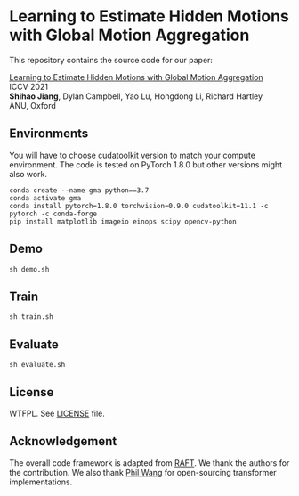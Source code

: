 # Learning to Estimate Hidden Motions with Global Motion Aggregation
This repository contains the source code for our paper:

[Learning to Estimate Hidden Motions with Global Motion Aggregation](https://arxiv.org/abs/2104.02409)<br/>
ICCV 2021 <br/>
**Shihao Jiang**, Dylan Campbell, Yao Lu, Hongdong Li, Richard Hartley<br/>
ANU, Oxford<br/>

## Environments
You will have to choose cudatoolkit version to match your compute environment. 
The code is tested on PyTorch 1.8.0 but other versions might also work. 
```Shell
conda create --name gma python==3.7
conda activate gma
conda install pytorch=1.8.0 torchvision=0.9.0 cudatoolkit=11.1 -c pytorch -c conda-forge
pip install matplotlib imageio einops scipy opencv-python
```
## Demo
```Shell
sh demo.sh
```
## Train
```Shell
sh train.sh
```
## Evaluate
```Shell
sh evaluate.sh
```
## License
WTFPL. See [LICENSE](LICENSE) file. 

## Acknowledgement
The overall code framework is adapted from [RAFT](https://github.com/princeton-vl/RAFT). We
thank the authors for the contribution. We also thank [Phil Wang](https://github.com/lucidrains)
for open-sourcing transformer implementations. 
